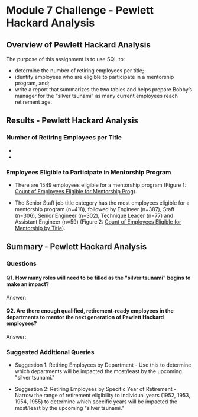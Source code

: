 # Module 7 Challenge - Pewlett Hackard Analysis

## Overview of Pewlett Hackard Analysis

The purpose of this assignment is to use SQL to:
- determine the number of retiring employees per title;
- identify employees who are eligible to participate in a mentorship program, and;
- write a report that summarizes the two tables and helps prepare Bobby’s manager for the “silver tsunami” as many current employees reach retirement age.


## Results - Pewlett Hackard Analysis
### Number of Retiring Employees per Title
- 
-


### Employees Eligible to Participate in Mentorship Program
- There are 1549 employees eligible for a mentorship program (Figure 1: [Count of Employees Eligible for Mentorship Prog](https://github.com/pmoores/Pewlett_Hackard_Analysis/blob/main/Data/Count%20of%20Eligible%20for%20Mentorship%20Prog.png)).

- The Senior Staff job title category has the most employees eligible for a mentorship program (n=418), followed by Engineer (n=387), Staff (n=306), Senior Engineer (n=302), Technique Leader (n=77) and Assistant Engineer (n=59) (Figure 2: [Count of Employees Eligible for Mentorship by Title](https://github.com/pmoores/Pewlett_Hackard_Analysis/blob/main/Data/Mentorship%20Eligibility%20by%20Title.png)).


## Summary - Pewlett Hackard Analysis 
### Questions
#### Q1. How many roles will need to be filled as the "silver tsunami" begins to make an impact?
Answer: 

#### Q2. Are there enough qualified, retirement-ready employees in the departments to mentor the next generation of Pewlett Hackard employees?
Answer:

### Suggested Additional Queries
 - Suggestion 1: Retiring Employees by Department - Use this to determine which departments will be impacted the most/least by the upcoming "silver tsunami."

 - Suggestion 2: Retiring Employees by Specific Year of Retirement - Narrow the range of retirement eligibility to individual years (1952, 1953, 1954, 1955) to determine which specific years will be impacted the most/least by the upcoming "silver tsunami."